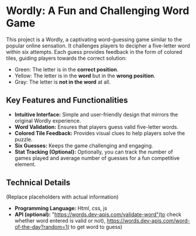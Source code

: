 # Wordly: A Fun and Challenging Word Game

This project is a Wordly, a captivating word-guessing game similar to the popular online sensation. It challenges players to decipher a five-letter word within six attempts. Each guess provides feedback in the form of colored tiles, guiding players towards the correct solution:

* Green: The letter is in the **correct position**.
* Yellow: The letter is in the **word** but in the **wrong position**.
* Gray: The letter is **not in the word** at all.

## Key Features and Functionalities

* **Intuitive Interface:** Simple and user-friendly design that mirrors the original Wordly experience.
* **Word Validation:** Ensures that players guess valid five-letter words.
* **Colored Tile Feedback:** Provides visual clues to help players solve the puzzle.
* **Six Guesses:** Keeps the game challenging and engaging.
* **Stat Tracking (Optional):** Optionally, you can track the number of games played and average number of guesses for a fun competitive element.

## Technical Details

(Replace placeholders with actual information)

* **Programming Language:** Html, css, js
* **API (optional):**     "https://words.dev-apis.com/validate-word"(to check whether word entered is valid or not), https://words.dev-apis.com/word-of-the-day?random=1( to get word to guess)
